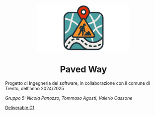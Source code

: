 <div style="text-align: center">
<img src=".\Application Images\PavedWay_Solo_Logo.png" alt="PavedWay Logo" height="150px" width="300px"></img>
<h1>Paved Way</h1>
</div>

<p>Progetto di Ingegneria del software, in collaborazione con il comune di Trento, dell'anno 2024/2025</p>
<p><i>Gruppo 5: Nicola Panozzo, Tommaso Agosti, Valerio Cassone</i></p>
<a href=".\Deliverables\D1\D1Gruppo5.pdf">Deliverable D1</a>